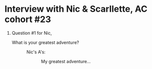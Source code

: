 # Interview with Nic & Scarllette, AC cohort #23

1) Question #1 for Nic,

<ul>What is your greatest adventure?<ul/>
<ul>Nic's A's:<ul/>
<ul>My greatest adventure...<ul/>

